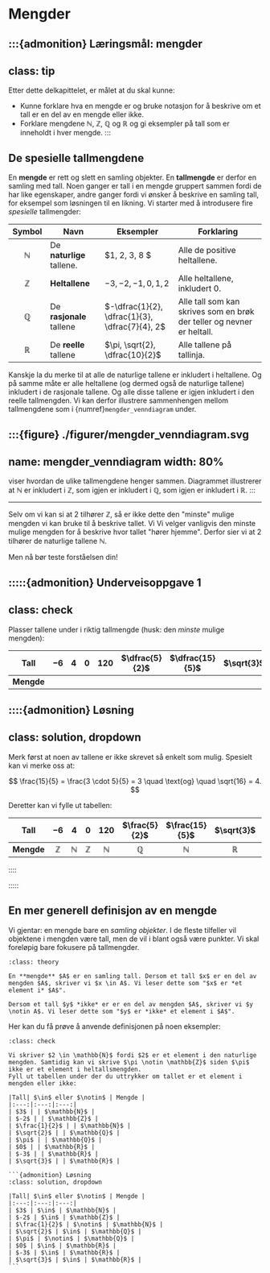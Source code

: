 # Mengder

:::{admonition} Læringsmål: mengder
---
class: tip
---
Etter dette delkapittelet, er målet at du skal kunne:
* Kunne forklare hva en mengde er og bruke notasjon for å beskrive om et tall er en del av en mengde eller ikke.
* Forklare mengdene $\mathbb{N}$, $\mathbb{Z}$, $\mathbb{Q}$ og $\mathbb{R}$ og gi eksempler på tall som er inneholdt i hver mengde. 
:::


## De spesielle tallmengdene

En **mengde** er rett og slett en samling objekter. En **tallmengde** er derfor en samling med tall. Noen ganger er tall i en mengde gruppert sammen fordi de har like egenskaper, andre ganger fordi vi ønsker å beskrive en samling tall, for eksempel som løsningen til en likning. 
Vi starter med å introdusere fire *spesielle* tallmengder:

| Symbol | Navn | Eksempler | Forklaring | 
| :---: | --- | --- |--- |
| $\mathbb{N}$ | De **naturlige** tallene. | $1, 2, 3, 8 $| Alle de positive heltallene. |
| $\mathbb{Z}$ | **Heltallene** | $-3, -2, -1, 0, 1, 2$| Alle heltallene, inkludert 0. |
| $\mathbb{Q}$ | De **rasjonale** tallene | $-\dfrac{1}{2}, \dfrac{1}{3}, \dfrac{7}{4}, 2$| Alle tall som kan skrives som en brøk der teller og nevner er heltall. |
| $\mathbb{R}$ | De **reelle** tallene | $\pi, \sqrt{2}, \dfrac{10}{2}$ | Alle tallene på tallinja. | 

Kanskje la du merke til at alle de naturlige tallene er inkludert i heltallene. Og på samme måte er alle heltallene (og dermed også de naturlige tallene) inkludert i de rasjonale tallene. Og alle disse tallene er igjen inkludert i den reelle tallmengden. 
Vi kan derfor illustrere sammenhengen mellom tallmengdene som i {numref}`mengder_venndiagram` under. 

:::{figure} ./figurer/mengder_venndiagram.svg
---
name: mengder_venndiagram
width: 80%
---

viser hvordan de ulike tallmengdene henger sammen. Diagrammet illustrerer at $\mathbb{N}$ er inkludert i $\mathbb{Z}$, som igjen er inkludert i $\mathbb{Q}$, som igjen er inkludert i $\mathbb{R}$.
:::

---

Selv om vi kan si at $2$ tilhører $\mathbb{Z}$, så er ikke dette den "minste" mulige mengden vi kan bruke til å beskrive tallet. Vi Vi velger vanligvis den minste mulige mengden for å beskrive hvor tallet "hører hjemme". Derfor sier vi at $2$ tilhører de naturlige tallene $\mathbb{N}$. 

Men nå bør teste forståelsen din!

:::::{admonition} Underveisoppgave 1
---
class: check
---
Plasser tallene under i riktig tallmengde (husk: den *minste* mulige mengden):

| Tall | $-6$ | $4$ | $0$ | $120$ | $\dfrac{5}{2}$ | $\dfrac{15}{5}$ | $\sqrt{3}$ | $-8$ | $\sqrt{16}$ |
| :---: | :---: | :---: | :---: | :---: | :---: | :---: | :---: | :---: | :---: | 
| **Mengde** | | | | | | | | | | 



::::{admonition} Løsning
---
class: solution, dropdown
---
Merk først at noen av tallene er ikke skrevet så enkelt som mulig. Spesielt kan vi merke oss at:

$$
\frac{15}{5} = \frac{3 \cdot 5}{5} = 3  \quad \text{og} \quad \sqrt{16} = 4.
$$

Deretter kan vi fylle ut tabellen:

| Tall | $-6$ | $4$ | $0$ | $120$ | $\frac{5}{2}$ | $\frac{15}{5}$ | $\sqrt{3}$ | $-8$ | $\sqrt{16}$ |
| :---: | :---: | :---: | :---: | :---: | :---: | :---: | :---: | :---: | :---: | 
| **Mengde** | $\mathbb{Z}$ | $\mathbb{N}$ | $\mathbb{Z}$ | $\mathbb{N}$ | $\mathbb{Q}$ | $\mathbb{N}$ | $\mathbb{R}$ | $\mathbb{Z}$ | $\mathbb{N}$ |
::::

:::::

## En mer generell definisjon av en mengde
Vi gjentar: en mengde bare en *samling objekter*. I de fleste tilfeller vil objektene i mengden være tall, men de vil i blant også være punkter. Vi skal foreløpig bare fokusere på tallmengder.

```{admonition} Definisjon: Mengde
:class: theory

En **mengde** $A$ er en samling tall. Dersom et tall $x$ er en del av mengden $A$, skriver vi $x \in A$. Vi leser dette som "$x$ er *et element i* $A$". 

Dersom et tall $y$ *ikke* er er en del av mengden $A$, skriver vi $y \notin A$. Vi leser dette som "$y$ er *ikke* et element i $A$". 
```


Her kan du få prøve å anvende definisjonen på noen eksempler:

````{admonition} Underveisoppgave 2
:class: check

Vi skriver $2 \in \mathbb{N}$ fordi $2$ er et element i den naturlige mengden. Samtidig kan vi skrive $\pi \notin \mathbb{Z}$ siden $\pi$ ikke er et element i heltallsmengden. 
Fyll ut tabellen under der du uttrykker om tallet er et element i mengden eller ikke:

|Tall| $\in$ eller $\notin$ | Mengde |
|:---:|:---:|:---:|
| $3$ | | $\mathbb{N}$ |
| $-2$ | | $\mathbb{Z}$ |
| $\frac{1}{2}$ | | $\mathbb{N}$ |
| $\sqrt{2}$ | | $\mathbb{Q}$ |
| $\pi$ | | $\mathbb{Q}$ |
| $0$ | | $\mathbb{R}$ |
| $-3$ | | $\mathbb{R}$ |
| $\sqrt{3}$ | | $\mathbb{R}$ |

```{admonition} Løsning
:class: solution, dropdown

|Tall| $\in$ eller $\notin$ | Mengde |
|:---:|:---:|:---:|
| $3$ | $\in$ | $\mathbb{N}$ |
| $-2$ | $\in$ | $\mathbb{Z}$ |
| $\frac{1}{2}$ | $\notin$ | $\mathbb{N}$ |
| $\sqrt{2}$ | $\in$ | $\mathbb{Q}$ |
| $\pi$ | $\notin$ | $\mathbb{Q}$ |
| $0$ | $\in$ | $\mathbb{R}$ |
| $-3$ | $\in$ | $\mathbb{R}$ |
| $\sqrt{3}$ | $\in$ | $\mathbb{R}$ |
```
````
